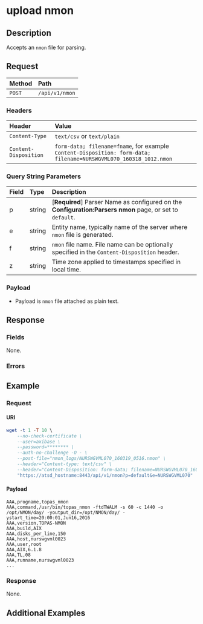 # upload nmon

## Description

Accepts an `nmon` file for parsing.

## Request

| **Method** | **Path** |
|:---|:---|
| `POST` | `/api/v1/nmon` |

### Headers

|**Header**|**Value**|
|:---|:---|
| `Content-Type` | `text/csv` or `text/plain` |
| `Content-Disposition` | `form-data; filename=fname`, for example <br>`Content-Disposition: form-data; filename=NURSWGVML070_160318_1012.nmon` |

### Query String Parameters

| **Field** | **Type** | **Description** |
|:---|:---|:---|
| p   | string   | [**Required**] Parser Name as configured on the **Configuration:Parsers nmon** page, or set to `default`.|
| e      | string   | Entity name, typically name of the server where `nmon` file is generated.|
| f| string | `nmon` file name. File name can be optionally specified in the `Content-Disposition` header. |
| z | string | Time zone applied to timestamps specified in local time. |

### Payload

* Payload is `nmon` file attached as plain text.

## Response

### Fields

None.

### Errors

## Example

### Request

#### URI

```elm
wget -t 1 -T 10 \
    --no-check-certificate \
    --user=axibase \
    --password=******** \
    --auth-no-challenge -O - \
    --post-file="nmon_logs/NURSWGVML070_160319_0516.nmon" \
    --header="Content-type: text/csv" \
    --header="Content-Disposition: form-data; filename=NURSWGVML070_160318_1012.nmon" \
    "https://atsd_hostname:8443/api/v1/nmon?p=default&e=NURSWGVML070"
```

#### Payload

```ls
AAA,progname,topas_nmon
AAA,command,/usr/bin/topas_nmon -ftdTWALM -s 60 -c 1440 -o /opt/NMON/day/ -youtput_dir=/opt/NMON/day/ -ystart_time=20:00:01,Jun16,2016
AAA,version,TOPAS-NMON
AAA,build,AIX
AAA,disks_per_line,150
AAA,host,nurswgvml0023
AAA,user,root
AAA,AIX,6.1.8
AAA,TL,08
AAA,runname,nurswgvml0023
...
```

### Response

None.

## Additional Examples
